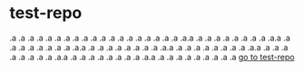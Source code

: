 # test-repo



.a
.a
.a
.a
.a
.a
.a
.a
.a
.a
.a
.a
.a
.a
.a
.a
.a
.a
.a
.a.a
.a
.a
.a
.a
.a
.a
.a
.a
.a.a
.a
.a
.a
.a
.a
.a
.a
.a
.a.a
.a
.a
.a
.a
.a
.a
.a
.a
.a.a
.a
.a
.a
.a
.a
.a
.a
.a
.a.a
.a
.a
.a
.a
.a
.a
.a
.a
.a.a
.a
.a
.a
.a
.a
.a
.a
.a
.a.a
.a
.a
.a
.a
.a
.a
.a
.a
.a
[go to test-repo](#-test-repo)
